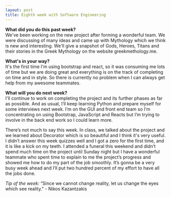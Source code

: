 ```yaml
---
layout: post
title: Eighth week with Software Engineering
---
```


<b>What did you do this past week?</b><br>
We've been working on the new project after forming a wonderful team. We were discussing of many ideas and came up with Mythology which we think is new and interesting. We'll give a snapshot of Gods, Heroes, Titans and their stories in the Greek Mythology on the website greekmethology.me.

<b>What's in your way?</b><br>
It's the first time I'm using bootstrap and react, so it was consuming me lots of time but we are doing great and everything is on the track of completing on time and in style. So there is currently no problem when I can always get help from my awesome teammates.

<b>What will you do next week?</b><br>
I'll continue to work on completing the project and its further phases as far as possible. And as usual, I’ll keep learning Python and prepare myself for some interviews next week. I’m on the GUI and front end team so I’m concentrating on using Bootstrap, JavaScript and Reacts but I’m trying to involve in the back end work so I could learn more.

There’s not much to say this week. In class, we talked about the project and we learned about Decorator which is so beautiful and I think it's very useful. I didn’t answer this week quizzes well and I got a zero for the first time, and it is like a kick on my teeth. I attended a funeral this weekend and didn’t spend much time on the project until Sunday night but I have a wonderful teammate who spent time to explain to me the project’s progress and showed me how to do my part of the job smoothly. It’s gonna be a very busy week ahead and I’ll put two hundred percent of my effort to have all the jobs done.

<i>Tip of the week: </i> “Since we cannot change reality, let us change the eyes which see reality." - Nikos Kazantzakis
